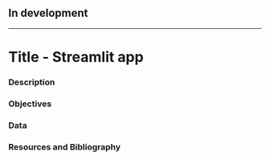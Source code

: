 ## In development
-----------------


# Title - Streamlit app

### Description


### Objectives

### Data


### Resources and Bibliography
